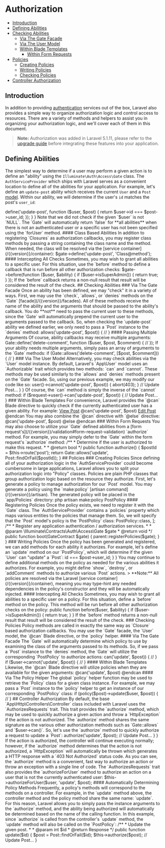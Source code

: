 # Authorization

- [Introduction](#introduction)
- [Defining Abilities](#defining-abilities)
- [Checking Abilities](#checking-abilities)
  - [Via The Gate Facade](#via-the-gate-facade)
  - [Via The User Model](#via-the-user-model)
  - [Within Blade Templates](#within-blade-templates)
    - [Within Form Requests](#within-form-requests)
- [Policies](#policies)
  - [Creating Policies](#creating-policies)
  - [Writing Policies](#writing-policies)
  - [Checking Policies](#checking-policies)
- [Controller Authorization](#controller-authorization)

<a name="introduction"></a>
## Introduction

In addition to providing [authentication](/{{version}}/authentication) services out of the box, Laravel also provides a simple way to organize authorization logic and control access to resources. There are a variety of methods and helpers to assist you in organizing your authorization logic, and we'll cover each of them in this document.

> **Note:** Authorization was added in Laravel 5.1.11, please refer to the [upgrade guide](/{{version}}/upgrade) before integrating these features into your application.

<a name="defining-abilities"></a>
## Defining Abilities

The simplest way to determine if a user may perform a given action is to define an "ability" using the `Illuminate\Auth\Access\Gate` class. The `AuthServiceProvider` which ships with Laravel serves as a convenient location to define all of the abilities for your application. For example, let's define an `update-post` ability which receives the current `User` and a `Post` [model](/{{version}}/eloquent). Within our ability, we will determine if the user's `id` matches the post's `user_id`:

  <?php

  namespace App\Providers;

  use Illuminate\Contracts\Auth\Access\Gate as GateContract;
  use Illuminate\Foundation\Support\Providers\AuthServiceProvider as ServiceProvider;

  class AuthServiceProvider extends ServiceProvider
  {
      /**
       * Register any application authentication / authorization services.
       *
       * @param  \Illuminate\Contracts\Auth\Access\Gate  $gate
       * @return void
       */
      public function boot(GateContract $gate)
      {
          parent::registerPolicies($gate);

          $gate->define('update-post', function ($user, $post) {
            return $user->id === $post->user_id;
          });
      }
  }

Note that we did not check if the given `$user` is not `NULL`. The `Gate` will automatically return `false` for **all abilities** when there is not an authenticated user or a specific user has not been specified using the `forUser` method.

#### Class Based Abilities

In addition to registering `Closures` as authorization callbacks, you may register class methods by passing a string containing the class name and the method. When needed, the class will be resolved via the [service container](/{{version}}/container):

    $gate->define('update-post', 'Class@method');

<a name="intercepting-all-checks"></a>
#### Intercepting All Checks

Sometimes, you may wish to grant all abilities to a specific user. For this situation, use the `before` method to define a callback that is run before all other authorization checks:

    $gate->before(function ($user, $ability) {
        if ($user->isSuperAdmin()) {
            return true;
        }
    });

If the `before` callback returns a non-null result that result will be considered the result of the check.

<a name="checking-abilities"></a>
## Checking Abilities

<a name="via-the-gate-facade"></a>
### Via The Gate Facade

Once an ability has been defined, we may "check" it in a variety of ways. First, we may use the `check`, `allows`, or `denies` methods on the `Gate` [facade](/{{version}}/facades). All of these methods receive the name of the ability and the arguments that should be passed to the ability's callback. You do **not** need to pass the current user to these methods, since the `Gate` will automatically prepend the current user to the arguments passed to the callback. So, when checking the `update-post` ability we defined earlier, we only need to pass a `Post` instance to the `denies` method:

    <?php

    namespace App\Http\Controllers;

    use Gate;
    use App\User;
    use App\Post;
    use App\Http\Controllers\Controller;

    class PostController extends Controller
    {
        /**
         * Update the given post.
         *
         * @param  int  $id
         * @return Response
         */
        public function update($id)
        {
          $post = Post::findOrFail($id);

          if (Gate::denies('update-post', $post)) {
            abort(403);
          }

          // Update Post...
        }
    }

Of course, the `allows` method is simply the inverse of the `denies` method, and returns `true` if the action is authorized. The `check` method is an alias of the `allows` method.

#### Checking Abilities For Specific Users

If you would like to use the `Gate` facade to check if a user **other than the currently authenticated user** has a given ability, you may use the `forUser` method:

  if (Gate::forUser($user)->allows('update-post', $post)) {
    //
  }

#### Passing Multiple Arguments

Of course, ability callbacks may receive multiple arguments:

  Gate::define('delete-comment', function ($user, $post, $comment) {
    //
  });

If your ability needs multiple arguments, simply pass an array of arguments to the `Gate` methods:

  if (Gate::allows('delete-comment', [$post, $comment])) {
    //
  }

<a name="via-the-user-model"></a>
### Via The User Model

Alternatively, you may check abilities via the `User` model instance. By default, Laravel's `App\User` model uses an `Authorizable` trait which provides two methods: `can` and `cannot`. These methods may be used similarly to the `allows` and `denies` methods present on the `Gate` facade. So, using our previous example, we may modify our code like so:

    <?php

    namespace App\Http\Controllers;

    use App\Post;
    use Illuminate\Http\Request;
    use App\Http\Controllers\Controller;

    class PostController extends Controller
    {
        /**
         * Update the given post.
         *
         * @param  \Illuminate\Http\Request  $request
         * @param  int  $id
         * @return Response
         */
        public function update(Request $request, $id)
        {
          $post = Post::findOrFail($id);

          if ($request->user()->cannot('update-post', $post)) {
            abort(403);
          }

          // Update Post...
        }
    }

Of course, the `can` method is simply the inverse of the `cannot` method:

  if ($request->user()->can('update-post', $post)) {
    // Update Post...
  }

<a name="within-blade-templates"></a>
### Within Blade Templates

For convenience, Laravel provides the `@can` Blade directive to quickly check if the currently authenticated user has a given ability. For example:

  <a href="/post/{{ $post->id }}">View Post</a>

  @can('update-post', $post)
    <a href="/post/{{ $post->id }}/edit">Edit Post</a>
  @endcan

You may also combine the `@can` directive with `@else` directive:

  @can('update-post', $post)
    <!-- The Current User Can Update The Post -->
  @else
    <!-- The Current User Can't Update The Post -->
  @endcan

<a name="within-form-requests"></a>
### Within Form Requests

You may also choose to utilize your `Gate` defined abilities from a [form request's](/{{version}}/validation#form-request-validation) `authorize` method. For example, you may simply defer to the `Gate` within the form request's `authorize` method:

    /**
     * Determine if the user is authorized to make this request.
     *
     * @return bool
     */
    public function authorize()
    {
        $postId = $this->route('post');

        return Gate::allows('update', Post::findOrFail($postId));
    }

<a name="policies"></a>
## Policies

<a name="creating-policies"></a>
### Creating Policies

Since defining all of your authorization logic in the `AuthServiceProvider` could become cumbersome in large applications, Laravel allows you to split your authorization logic into "Policy" classes. Policies are plain PHP classes that group authorization logic based on the resource they authorize.

First, let's generate a policy to manage authorization for our `Post` model. You may generate a policy using the `make:policy` [artisan command](/{{version}}/artisan). The generated policy will be placed in the `app/Policies` directory:

  php artisan make:policy PostPolicy

#### Registering Policies

Once the policy exists, we need to register it with the `Gate` class. The `AuthServiceProvider` contains a `policies` property which maps various entities to the policies that manage them. So, we will specify that the `Post` model's policy is the `PostPolicy` class:

  <?php

  namespace App\Providers;

  use App\Post;
  use App\Policies\PostPolicy;
  use Illuminate\Foundation\Support\Providers\AuthServiceProvider as ServiceProvider;

  class AuthServiceProvider extends ServiceProvider
  {
      /**
       * The policy mappings for the application.
       *
       * @var array
       */
      protected $policies = [
          Post::class => PostPolicy::class,
      ];

      /**
       * Register any application authentication / authorization services.
       *
       * @param  \Illuminate\Contracts\Auth\Access\Gate  $gate
       * @return void
       */
      public function boot(GateContract $gate)
      {
          parent::registerPolicies($gate);
      }
  }

<a name="writing-policies"></a>
### Writing Policies

Once the policy has been generated and registered, we can add methods for each ability it authorizes. For example, let's define an `update` method on our `PostPolicy`, which will determine if the given `User` can "update" a `Post`:

  <?php

  namespace App\Policies;

  use App\User;
  use App\Post;

  class PostPolicy
  {
    /**
     * Determine if the given post can be updated by the user.
     *
     * @param  \App\User  $user
     * @param  \App\Post  $post
     * @return bool
     */
      public function update(User $user, Post $post)
      {
        return $user->id === $post->user_id;
      }
  }

You may continue to define additional methods on the policy as needed for the various abilities it authorizes. For example, you might define `show`, `destroy`, or `addComment` methods to authorize various `Post` actions.

> **Note:** All policies are resolved via the Laravel [service container](/{{version}}/container), meaning you may type-hint any needed dependencies in the policy's constructor and they will be automatically injected.

#### Intercepting All Checks

Sometimes, you may wish to grant all abilities to a specific user on a policy. For this situation, define a `before` method on the policy. This method will be run before all other authorization checks on the policy:

    public function before($user, $ability)
    {
        if ($user->isSuperAdmin()) {
            return true;
        }
    }

If the `before` method returns a non-null result that result will be considered the result of the check.

<a name="checking-policies"></a>
### Checking Policies

Policy methods are called in exactly the same way as `Closure` based authorization callbacks. You may use the `Gate` facade, the `User` model, the `@can` Blade directive, or the `policy` helper.

#### Via The Gate Facade

The `Gate` will automatically determine which policy to use by examining the class of the arguments passed to its methods. So, if we pass a `Post` instance to the `denies` method, the `Gate` will utilize the corresponding `PostPolicy` to authorize actions:

    <?php

    namespace App\Http\Controllers;

    use Gate;
    use App\User;
    use App\Post;
    use App\Http\Controllers\Controller;

    class PostController extends Controller
    {
        /**
         * Update the given post.
         *
         * @param  int  $id
         * @return Response
         */
        public function update($id)
        {
          $post = Post::findOrFail($id);

          if (Gate::denies('update', $post)) {
            abort(403);
          }

          // Update Post...
        }
    }

#### Via The User Model

The `User` model's `can` and `cannot` methods will also automatically utilize policies when they are available for the given arguments. These methods provide a convenient way to authorize actions for any `User` instance retrieved by your application:

  if ($user->can('update', $post)) {
    //
  }

  if ($user->cannot('update', $post)) {
    //
  }

#### Within Blade Templates

Likewise, the `@can` Blade directive will utilize policies when they are available for the given arguments:

  @can('update', $post)
    <!-- The Current User Can Update The Post -->
  @endcan

#### Via The Policy Helper

The global `policy` helper function may be used to retrieve the `Policy` class for a given class instance. For example, we may pass a `Post` instance to the `policy` helper to get an instance of our corresponding `PostPolicy` class:

  if (policy($post)->update($user, $post)) {
    //
  }

<a name="controller-authorization"></a>
## Controller Authorization

By default, the base `App\Http\Controllers\Controller` class included with Laravel uses the `AuthorizesRequests` trait. This trait provides the `authorize` method, which may be used to quickly authorize a given action and throw a `HttpException` if the action is not authorized.

The `authorize` method shares the same signature as the various other authorization methods such as `Gate::allows` and `$user->can()`. So, let's use the `authorize` method to quickly authorize a request to update a `Post`:

    <?php

    namespace App\Http\Controllers;

    use App\Post;
    use App\Http\Controllers\Controller;

    class PostController extends Controller
    {
        /**
         * Update the given post.
         *
         * @param  int  $id
         * @return Response
         */
        public function update($id)
        {
          $post = Post::findOrFail($id);

          $this->authorize('update', $post);

          // Update Post...
        }
    }

If the action is authorized, the controller will continue executing normally; however, if the `authorize` method determines that the action is not authorized, a `HttpException` will automatically be thrown which generates a HTTP response with a `403 Not Authorized` status code. As you can see, the `authorize` method is a convenient, fast way to authorize an action or throw an exception with a single line of code.

The `AuthorizesRequests` trait also provides the `authorizeForUser` method to authorize an action on a user that is not the currently authenticated user:

  $this->authorizeForUser($user, 'update', $post);

#### Automatically Determining Policy Methods

Frequently, a policy's methods will correspond to the methods on a controller. For example, in the `update` method above, the controller method and the policy method share the same name: `update`.

For this reason, Laravel allows you to simply pass the instance arguments to the `authorize` method, and the ability being authorized will automatically be determined based on the name of the calling function. In this example, since `authorize` is called from the controller's `update` method, the `update` method will also be called on the `PostPolicy`:

    /**
     * Update the given post.
     *
     * @param  int  $id
     * @return Response
     */
    public function update($id)
    {
      $post = Post::findOrFail($id);

      $this->authorize($post);

      // Update Post...
    }